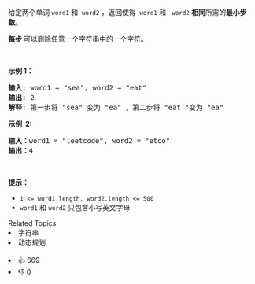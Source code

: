 <p>给定两个单词&nbsp;<code>word1</code>&nbsp;和
 <meta charset="UTF-8" />&nbsp;<code>word2</code>&nbsp;，返回使得
 <meta charset="UTF-8" />&nbsp;<code>word1</code>&nbsp;和&nbsp;
 <meta charset="UTF-8" />&nbsp;<code>word2</code><em>&nbsp;</em><strong>相同</strong>所需的<strong>最小步数</strong>。</p>

<p><strong>每步&nbsp;</strong>可以删除任意一个字符串中的一个字符。</p>

<p>&nbsp;</p>

<p><strong>示例 1：</strong></p>

<pre>
<strong>输入:</strong> word1 = "sea", word2 = "eat"
<strong>输出:</strong> 2
<strong>解释:</strong> 第一步将 "sea" 变为 "ea" ，第二步将 "eat "变为 "ea"
</pre>

<p><strong>示例 &nbsp;2:</strong></p>

<pre>
<b>输入：</b>word1 = "leetcode", word2 = "etco"
<b>输出：</b>4
</pre>

<p>&nbsp;</p>

<p><strong>提示：</strong></p> 
<meta charset="UTF-8" />

<ul> 
 <li><code>1 &lt;= word1.length, word2.length &lt;= 500</code></li> 
 <li><code>word1</code>&nbsp;和&nbsp;<code>word2</code>&nbsp;只包含小写英文字母</li> 
</ul>

<div><div>Related Topics</div><div><li>字符串</li><li>动态规划</li></div></div><br><div><li>👍 669</li><li>👎 0</li></div>